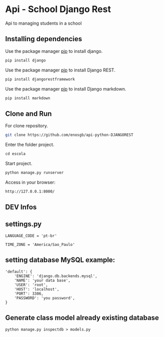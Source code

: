 # Api - School Django Rest

Api to managing students in a school

## Installing dependencies

Use the package manager [pip](https://pip.pypa.io/en/stable/) to install django.

```bash
pip install django
```

Use the package manager [pip](https://pip.pypa.io/en/stable/) to install Django REST.

```bash
pip install djangorestframework
```
Use the package manager [pip](https://pip.pypa.io/en/stable/) to install Django markdown.
```bash
pip install markdown
```


## Clone and Run

For clone repository.

```bash
git clone https://github.com/enosgb/api-python-DJANGOREST
```
Enter the folder project.

```python
cd escola
```
Start project.

```python
python manage.py runserver
```

Access in your browser:

```bash
http://127.0.0.1:8000/
```

## DEV Infos

## settings.py
```
LANGUAGE_CODE = 'pt-br'

TIME_ZONE = 'America/Sao_Paulo'
```
## setting database MySQL example:


```
'default': {
    'ENGINE': 'django.db.backends.mysql',
    'NAME': 'your data base',
    'USER': 'root',
    'HOST': 'localhost',
    'PORT': 3306,
    'PASSWORD': 'you password',      
} 
```

## Generate class model already existing database
```
python manage.py inspectdb > models.py
```
